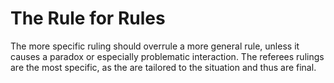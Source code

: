 # The Rule for Rules

The more specific ruling should overrule a more general rule, unless it causes a paradox or especially problematic interaction. The referees rulings are the most specific, as the are tailored to the situation and thus are final.